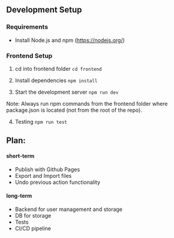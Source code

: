 ## Development Setup

### Requirements
- Install Node.js and npm (https://nodejs.org/)

### Frontend Setup
1. cd into frontend folder
  `cd frontend`

2. Install dependencies 
  `npm install`

3. Start the development server
  `npm run dev`

Note: Always run npm commands from the frontend folder where package.json is located (not from the root of the repo).

4. Testing
  `npm run test`


## Plan:

#### short-term
- Publish with Github Pages
- Export and Import files
- Undo previous action functionality

#### long-term
- Backend for user management and storage
- DB for storage
- Tests
- CI/CD pipeline
